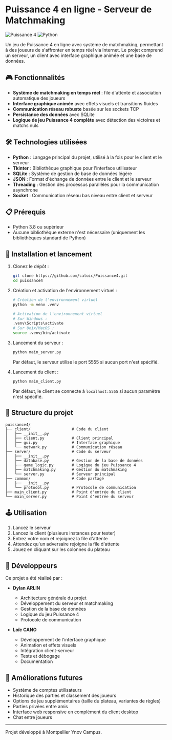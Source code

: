 # Puissance 4 en ligne - Serveur de Matchmaking

![Puissance 4](https://img.shields.io/badge/Jeu-Puissance%204-red)
![Python](https://img.shields.io/badge/Language-Python-blue)

Un jeu de Puissance 4 en ligne avec système de matchmaking, permettant à des joueurs de s'affronter en temps réel via Internet. Le projet comprend un serveur, un client avec interface graphique animée et une base de données.

## 🎮 Fonctionnalités

- **Système de matchmaking en temps réel** : file d'attente et association automatique des joueurs
- **Interface graphique animée** avec effets visuels et transitions fluides
- **Communication réseau robuste** basée sur les sockets TCP
- **Persistance des données** avec SQLite
- **Logique de jeu Puissance 4 complète** avec détection des victoires et matchs nuls

## 🛠️ Technologies utilisées

- **Python** : Langage principal du projet, utilisé à la fois pour le client et le serveur
- **Tkinter** : Bibliothèque graphique pour l'interface utilisateur
- **SQLite** : Système de gestion de base de données légère
- **JSON** : Format d'échange de données entre le client et le serveur
- **Threading** : Gestion des processus parallèles pour la communication asynchrone
- **Socket** : Communication réseau bas niveau entre client et serveur

## 📋 Prérequis

- Python 3.8 ou supérieur
- Aucune bibliothèque externe n'est nécessaire (uniquement les bibliothèques standard de Python)

## 🚀 Installation et lancement

1. Clonez le dépôt :
   ```bash
   git clone https://github.com/caloic/Puissance4.git
   cd puissance4
   ```

2. Création et activation de l'environnement virtuel :
   ```bash
   # Création de l'environnement virtuel
   python -m venv .venv
   
   # Activation de l'environnement virtuel
   # Sur Windows :
   .venv\Scripts\activate
   # Sur Unix/MacOS :
   source .venv/bin/activate
   ```

3. Lancement du serveur :
   ```bash
   python main_server.py
   ```
   Par défaut, le serveur utilise le port 5555 si aucun port n'est spécifié.

4. Lancement du client :
   ```bash
   python main_client.py
   ```
   Par défaut, le client se connecte à `localhost:5555` si aucun paramètre n'est spécifié.

## 📂 Structure du projet

```
puissance4/
├── client/                  # Code du client
│   ├── __init__.py
│   ├── client.py            # Client principal
│   ├── gui.py               # Interface graphique
│   └── network.py           # Communication réseau
├── server/                  # Code du serveur
│   ├── __init__.py
│   ├── database.py          # Gestion de la base de données
│   ├── game_logic.py        # Logique du jeu Puissance 4
│   ├── matchmaking.py       # Gestion du matchmaking
│   └── server.py            # Serveur principal
├── common/                  # Code partagé
│   ├── __init__.py
│   └── protocol.py          # Protocole de communication
├── main_client.py           # Point d'entrée du client
└── main_server.py           # Point d'entrée du serveur
```

## 🕹️ Utilisation

1. Lancez le serveur
2. Lancez le client (plusieurs instances pour tester)
3. Entrez votre nom et rejoignez la file d'attente
4. Attendez qu'un adversaire rejoigne la file d'attente
5. Jouez en cliquant sur les colonnes du plateau

## 👥 Développeurs

Ce projet a été réalisé par :

- **Dylan ARLIN**
  - Architecture générale du projet
  - Développement du serveur et matchmaking
  - Gestion de la base de données
  - Logique du jeu Puissance 4
  - Protocole de communication

- **Loïc CANO**
  - Développement de l'interface graphique
  - Animation et effets visuels
  - Intégration client-serveur
  - Tests et débogage
  - Documentation

## 🔄 Améliorations futures

- Système de comptes utilisateurs
- Historique des parties et classement des joueurs
- Options de jeu supplémentaires (taille du plateau, variantes de règles)
- Parties privées entre amis
- Interface web responsive en complément du client desktop
- Chat entre joueurs

---

Projet développé à Montpellier Ynov Campus.
